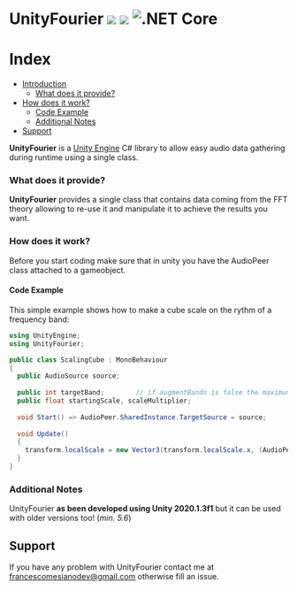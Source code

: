 # UnityFourier <img src="https://img.shields.io/badge/Version-1.0-informational" /> <img src="https://img.shields.io/badge/License-GPL--2.0-informational" /> ![.NET Core](https://github.com/francescomesianodev/UnityFourier/workflows/.NET%20Core/badge.svg)
Index
=======

<!--ts-->
   * [Introduction](#UnityFourier)
      * [What does it provide?](#what-does-it-provide)
   * [How does it work?](#how-does-it-work)
      * [Code Example](#code-example)
      * [Additional Notes](#additional-noted)
   * [Support](#support)
<!--te-->

**UnityFourier** is a <a href="https://unity.com">Unity Engine</a> C# library to allow easy audio data gathering during runtime using a single class.

### What does it provide?

**UnityFourier** provides a single class that contains data coming from the <see href="https://en.wikipedia.org/wiki/Fast_Fourier_transform">FFT theory</see> allowing to re-use it and manipulate it to achieve the results you want.

### How does it work?

Before you start coding make sure that in unity you have the AudioPeer class attached to a gameobject.

#### Code Example

This simple example shows how to make a cube scale on the rythm of a frequency band:

```c#
using UnityEngine;
using UnityFourier;

public class ScalingCube : MonoBehaviour
{
  public AudioSource source;
  
  public int targetBand;        // if augmentBands is false the maximum bands would be 8, set it to true if you want more bands to use
  public float startingScale, scaleMultiplier;
  
  void Start() => AudioPeer.SharedInstance.TargetSource = source;
  
  void Update()
  {
    transform.localScale = new Vector3(transform.localScale.x, (AudioPeer.SharedInstance.FrequencyBands[targetBand] * scaleMultiplier) + startingScale, transform.localScale.z);
  }
}
```

### Additional Notes

UnityFourier **as been developed using Unity 2020.1.3f1** but it can be used with older versions too! (*min. 5.6*)

## Support

If you have any problem with UnityFourier contact me at francescomesianodev@gmail.com otherwise fill an issue.
